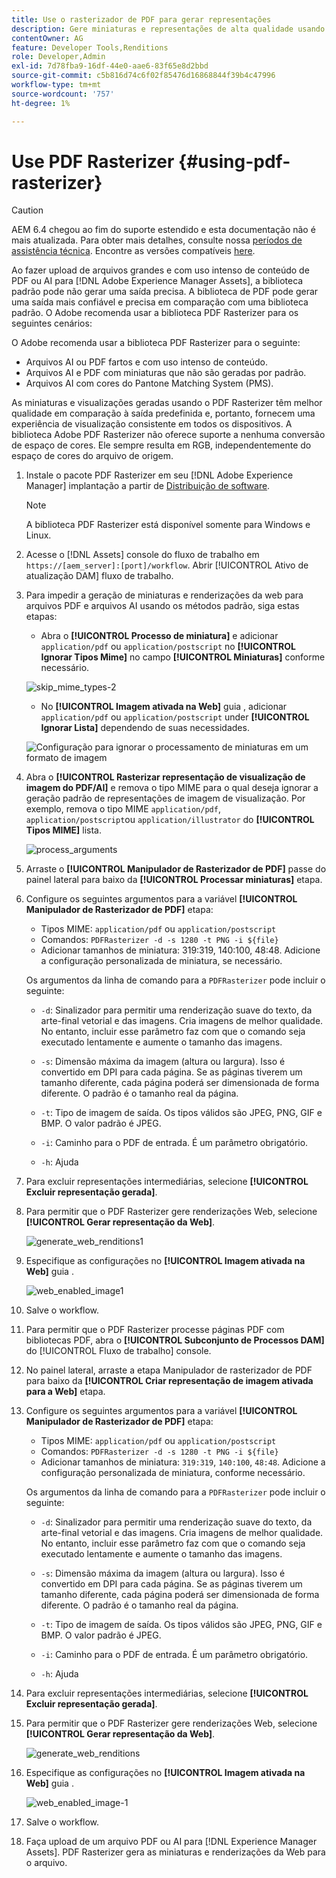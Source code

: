 ```yaml
---
title: Use o rasterizador de PDF para gerar representações
description: Gere miniaturas e representações de alta qualidade usando a biblioteca Adobe PDF Rasterizer .
contentOwner: AG
feature: Developer Tools,Renditions
role: Developer,Admin
exl-id: 7d78fba9-16df-44e0-aae6-83f65e8d2bbd
source-git-commit: c5b816d74c6f02f85476d16868844f39b4c47996
workflow-type: tm+mt
source-wordcount: '757'
ht-degree: 1%

---
```


# Use PDF Rasterizer {#using-pdf-rasterizer}

>[!CAUTION]
>
>AEM 6.4 chegou ao fim do suporte estendido e esta documentação não é mais atualizada. Para obter mais detalhes, consulte nossa [períodos de assistência técnica](https://helpx.adobe.com/br/support/programs/eol-matrix.html). Encontre as versões compatíveis [here](https://experienceleague.adobe.com/docs/).

Ao fazer upload de arquivos grandes e com uso intenso de conteúdo de PDF ou AI para [!DNL Adobe Experience Manager Assets], a biblioteca padrão pode não gerar uma saída precisa. A biblioteca de PDF pode gerar uma saída mais confiável e precisa em comparação com uma biblioteca padrão. O Adobe recomenda usar a biblioteca PDF Rasterizer para os seguintes cenários:

O Adobe recomenda usar a biblioteca PDF Rasterizer para o seguinte:

* Arquivos AI ou PDF fartos e com uso intenso de conteúdo.
* Arquivos AI e PDF com miniaturas que não são geradas por padrão.
* Arquivos AI com cores do Pantone Matching System (PMS).

As miniaturas e visualizações geradas usando o PDF Rasterizer têm melhor qualidade em comparação à saída predefinida e, portanto, fornecem uma experiência de visualização consistente em todos os dispositivos. A biblioteca Adobe PDF Rasterizer não oferece suporte a nenhuma conversão de espaço de cores. Ele sempre resulta em RGB, independentemente do espaço de cores do arquivo de origem.

1. Instale o pacote PDF Rasterizer em seu [!DNL Adobe Experience Manager] implantação a partir de [Distribuição de software](https://experience.adobe.com/#/downloads/content/software-distribution/en/aem.html?package=/content/software-distribution/en/details.html/content/dam/aem/public/adobe/packages/cq650/product/assets/aem-assets-pdf-rasterizer-pkg-4.4.zip).

   >[!NOTE]
   >
   >A biblioteca PDF Rasterizer está disponível somente para Windows e Linux.

1. Acesse o [!DNL Assets] console do fluxo de trabalho em `https://[aem_server]:[port]/workflow`. Abrir [!UICONTROL Ativo de atualização DAM] fluxo de trabalho.

1. Para impedir a geração de miniaturas e renderizações da web para arquivos PDF e arquivos AI usando os métodos padrão, siga estas etapas:

   * Abra o **[!UICONTROL Processo de miniatura]** e adicionar `application/pdf` ou `application/postscript` no **[!UICONTROL Ignorar Tipos Mime]** no campo **[!UICONTROL Miniaturas]** conforme necessário.

   ![skip_mime_types-2](assets/skip_mime_types-2.png)

   * No **[!UICONTROL Imagem ativada na Web]** guia , adicionar `application/pdf` ou `application/postscript` under **[!UICONTROL Ignorar Lista]** dependendo de suas necessidades.

   ![Configuração para ignorar o processamento de miniaturas em um formato de imagem](assets/web_enabled_imageskiplist.png)

1. Abra o **[!UICONTROL Rasterizar representação de visualização de imagem do PDF/AI]** e remova o tipo MIME para o qual deseja ignorar a geração padrão de representações de imagem de visualização. Por exemplo, remova o tipo MIME `application/pdf`, `application/postscript`ou `application/illustrator` do **[!UICONTROL Tipos MIME]** lista.

   ![process_arguments](assets/process_arguments.png)

1. Arraste o **[!UICONTROL Manipulador de Rasterizador de PDF]** passe do painel lateral para baixo da **[!UICONTROL Processar miniaturas]** etapa.
1. Configure os seguintes argumentos para a variável **[!UICONTROL Manipulador de Rasterizador de PDF]** etapa:

   * Tipos MIME: `application/pdf` ou `application/postscript`
   * Comandos: `PDFRasterizer -d -s 1280 -t PNG -i ${file}`
   * Adicionar tamanhos de miniatura: 319:319, 140:100, 48:48. Adicione a configuração personalizada de miniatura, se necessário.

   Os argumentos da linha de comando para a `PDFRasterizer` pode incluir o seguinte:

   * `-d`: Sinalizador para permitir uma renderização suave do texto, da arte-final vetorial e das imagens. Cria imagens de melhor qualidade. No entanto, incluir esse parâmetro faz com que o comando seja executado lentamente e aumente o tamanho das imagens.

   * `-s`: Dimensão máxima da imagem (altura ou largura). Isso é convertido em DPI para cada página. Se as páginas tiverem um tamanho diferente, cada página poderá ser dimensionada de forma diferente. O padrão é o tamanho real da página.

   * `-t`: Tipo de imagem de saída. Os tipos válidos são JPEG, PNG, GIF e BMP. O valor padrão é JPEG.

   * `-i`: Caminho para o PDF de entrada. É um parâmetro obrigatório.

   * `-h`: Ajuda


1. Para excluir representações intermediárias, selecione **[!UICONTROL Excluir representação gerada]**.
1. Para permitir que o PDF Rasterizer gere renderizações Web, selecione **[!UICONTROL Gerar representação da Web]**.

   ![generate_web_renditions1](assets/generate_web_renditions1.png)

1. Especifique as configurações no **[!UICONTROL Imagem ativada na Web]** guia .

   ![web_enabled_image1](assets/web_enabled_image1.png)

1. Salve o workflow.
1. Para permitir que o PDF Rasterizer processe páginas PDF com bibliotecas PDF, abra o **[!UICONTROL Subconjunto de Processos DAM]** do [!UICONTROL Fluxo de trabalho] console.
1. No painel lateral, arraste a etapa Manipulador de rasterizador de PDF para baixo da **[!UICONTROL Criar representação de imagem ativada para a Web]** etapa.
1. Configure os seguintes argumentos para a variável **[!UICONTROL Manipulador de Rasterizador de PDF]** etapa:

   * Tipos MIME: `application/pdf` ou `application/postscript`
   * Comandos: `PDFRasterizer -d -s 1280 -t PNG -i ${file}`
   * Adicionar tamanhos de miniatura: `319:319`, `140:100`, `48:48`. Adicione a configuração personalizada de miniatura, conforme necessário.

   Os argumentos da linha de comando para a `PDFRasterizer` pode incluir o seguinte:

   * `-d`: Sinalizador para permitir uma renderização suave do texto, da arte-final vetorial e das imagens. Cria imagens de melhor qualidade. No entanto, incluir esse parâmetro faz com que o comando seja executado lentamente e aumente o tamanho das imagens.

   * `-s`: Dimensão máxima da imagem (altura ou largura). Isso é convertido em DPI para cada página. Se as páginas tiverem um tamanho diferente, cada página poderá ser dimensionada de forma diferente. O padrão é o tamanho real da página.

   * `-t`: Tipo de imagem de saída. Os tipos válidos são JPEG, PNG, GIF e BMP. O valor padrão é JPEG.

   * `-i`: Caminho para o PDF de entrada. É um parâmetro obrigatório.

   * `-h`: Ajuda


1. Para excluir representações intermediárias, selecione **[!UICONTROL Excluir representação gerada]**.
1. Para permitir que o PDF Rasterizer gere renderizações Web, selecione **[!UICONTROL Gerar representação da Web]**.

   ![generate_web_renditions](assets/generate_web_renditions.png)

1. Especifique as configurações no **[!UICONTROL Imagem ativada na Web]** guia .

   ![web_enabled_image-1](assets/web_enabled_image-1.png)

1. Salve o workflow.
1. Faça upload de um arquivo PDF ou AI para [!DNL Experience Manager Assets]. PDF Rasterizer gera as miniaturas e renderizações da Web para o arquivo.
